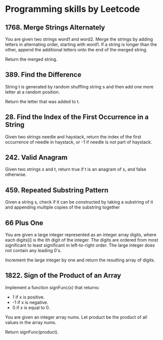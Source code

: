 # **Programming skills by Leetcode**

## 1768. Merge Strings Alternately
You are given two strings word1 and word2. Merge the strings by adding letters 
in alternating order, starting with word1. If a string is longer than the other, 
append the additional letters onto the end of the merged string.

Return the merged string.

## 389. Find the Difference
String t is generated by random shuffling string s and then add one more letter at a random position.

Return the letter that was added to t.

## 28. Find the Index of the First Occurrence in a String
Given two strings needle and haystack, return the index of the first occurrence 
of needle in haystack, or -1 if needle is not part of haystack.

## 242. Valid Anagram
Given two strings s and t, return true if t is an anagram of s, and false otherwise.

## 459. Repeated Substring Pattern
Given a string s, check if it can be constructed by taking a substring of it and appending 
multiple copies of the substring together

## 66 Plus One
You are given a large integer represented as an integer array digits, where each digits[i] 
is the ith digit of the integer. The digits are ordered from most significant to least 
significant in left-to-right order. The large integer does not contain any leading 0's.

Increment the large integer by one and return the resulting array of digits.

## 1822. Sign of the Product of an Array
Implement a function signFunc(x) that returns:
* 1 if x is positive.
* -1 if x is negative.
* 0 if x is equal to 0.

You are given an integer array nums. Let product be the product of all values in the array nums.

Return signFunc(product).
